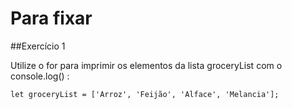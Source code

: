 # Para fixar

##Exercício 1

Utilize o for para imprimir os elementos da lista groceryList com o console.log() :

```
let groceryList = ['Arroz', 'Feijão', 'Alface', 'Melancia'];
```
